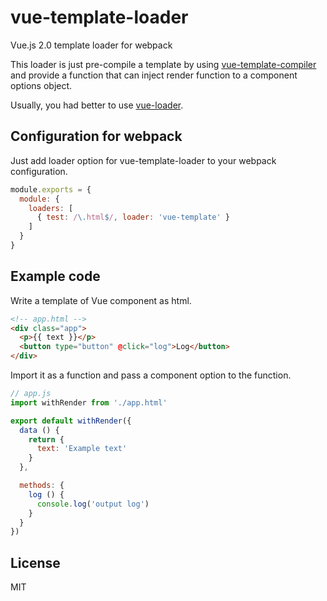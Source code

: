 # vue-template-loader

Vue.js 2.0 template loader for webpack

This loader is just pre-compile a template by using [vue-template-compiler](https://www.npmjs.com/package/vue-template-compiler) and provide a function that can inject render function to a component options object.  

Usually, you had better to use [vue-loader](https://github.com/vuejs/vue-loader).

## Configuration for webpack

Just add loader option for vue-template-loader to your webpack configuration.

```js
module.exports = {
  module: {
    loaders: [
      { test: /\.html$/, loader: 'vue-template' }
    ]
  }
}
```

## Example code

Write a template of Vue component as html.

```html
<!-- app.html -->
<div class="app">
  <p>{{ text }}</p>
  <button type="button" @click="log">Log</button>
</div>
```

Import it as a function and pass a component option to the function.

```js
// app.js
import withRender from './app.html'

export default withRender({
  data () {
    return {
      text: 'Example text'
    }
  },

  methods: {
    log () {
      console.log('output log')
    }
  }
})
```

## License

MIT
